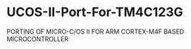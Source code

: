 UCOS-II-Port-For-TM4C123G
=========================

PORTING OF MICRO-C/OS II FOR ARM CORTEX-M4F BASED MICROCONTROLLER
